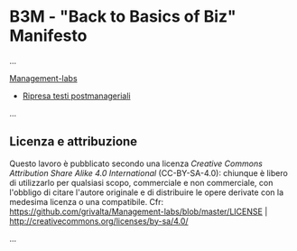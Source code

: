 # B3M - "Back to Basics of Biz" Manifesto

...

[Management-labs](https://github.com/grivalta/Management-labs)
- [Ripresa testi postmanageriali](https://github.com/grivalta/Management-labs/blob/master/Appunti/Ripresa-testi-postmanageriali.md)

...


## Licenza e attribuzione
Questo lavoro è pubblicato secondo una licenza _Creative Commons Attribution Share Alike 4.0 International_ (CC-BY-SA-4.0): chiunque è libero di utilizzarlo per qualsiasi scopo, commerciale e non commerciale, con l'obbligo di citare l'autore originale e di distribuire le opere derivate con la medesima licenza o una compatibile. Cfr: https://github.com/grivalta/Management-labs/blob/master/LICENSE | http://creativecommons.org/licenses/by-sa/4.0/

...
